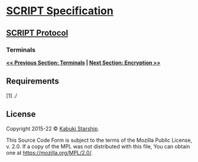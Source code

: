 # [SCRIPT Specification](../)

## [SCRIPT Protocol](./)

### Terminals

**[<< Previous Section: Terminals](Terminals.md) | [Next Section: Encryption >>](Encryption.md)**

## Requirements

[1] ./

## License

Copyright 2015-22 © [Kabuki Starship](https://kabukistarship.com).

This Source Code Form is subject to the terms of the Mozilla Public License, v. 2.0. If a copy of the MPL was not distributed with this file, You can obtain one at <https://mozilla.org/MPL/2.0/>.
